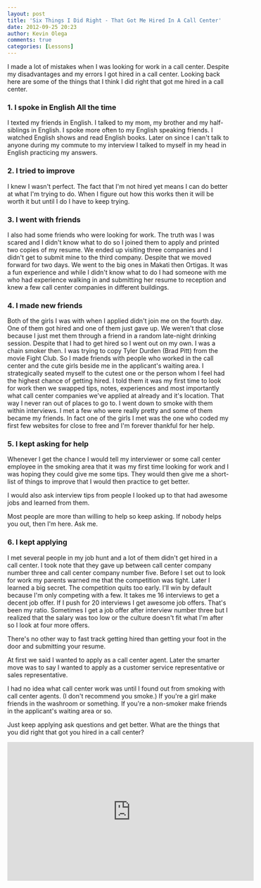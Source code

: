 ```yaml
---
layout: post
title: 'Six Things I Did Right - That Got Me Hired In A Call Center'
date: 2012-09-25 20:23
author: Kevin Olega
comments: true
categories: [Lessons]
---
```

I made a lot of mistakes when I was looking for work in a call center. Despite my disadvantages and my errors I got hired in a call center. Looking back here are some of the things that I think I did right that got me hired in a call center.

### 1. I spoke in English All the time 

I texted my friends in English. I talked to my mom, my brother and my half- siblings in English. I spoke more often to my English speaking friends. I watched English shows and read English books. Later on since I can't talk to anyone during my commute to my interview I talked to myself in my head in English practicing my answers.

### 2. I tried to improve 

I knew I wasn't perfect. The fact that I'm not hired yet means I can do better at what I'm trying to do. When I figure out how this works then it will be worth it but until I do I have to keep trying.

### 3. I went with friends 

I also had some friends who were looking for work. The truth was I was scared and I didn't know what to do so I joined them to apply and printed two copies of my resume. We ended up visiting three companies and I didn't get to submit mine to the third company. Despite that we moved forward for two days. We went to the big ones in Makati then Ortigas. It was a fun experience and while I didn't know what to do I had someone with me who had experience walking in and submitting her resume to reception and knew a few call center companies in different buildings.

### 4. I made new friends 

Both of the girls I was with when I applied didn't join me on the fourth day. One of them got hired and one of them just gave up. We weren't that close because I just met them through a friend in a random late-night drinking session. Despite that I had to get hired so I went out on my own. I was a chain smoker then. I was trying to copy Tyler Durden (Brad Pitt) from the movie Fight Club. So I made friends with people who worked in the call center and the cute girls beside me in the applicant's waiting area. I strategically seated myself to the cutest one or the person whom I feel had the highest chance of getting hired. I told them it was my first time to look for work then we swapped tips, notes, experiences and most importantly what call center companies we've applied at already and it's location. That way I never ran out of places to go to. I went down to smoke with them within interviews. I met a few who were really pretty and some of them became my friends. In fact one of the girls I met was the one who coded my first few websites for close to free and I'm forever thankful for her help.

### 5. I kept asking for help 

Whenever I get the chance I would tell my interviewer or some call center employee in the smoking area that it was my first time looking for work and I was hoping they could give me some tips. They would then give me a short-list of things to improve that I would then practice to get better.

I would also ask interview tips from people I looked up to that had awesome jobs and learned from them.

Most people are more than willing to help so keep asking. If nobody helps you out, then I'm here. Ask me.

### 6. I kept applying 

I met several people in my job hunt and a lot of them didn't get hired in a call center. I took note that they gave up between call center company number three and call center company number five. Before I set out to look for work my parents warned me that the competition was tight. Later I learned a big secret. The competition quits too early. I'll win by default because I'm only competing with a few. It takes me 16 interviews to get a decent job offer. If I push for 20 interviews I get awesome job offers. That's been my ratio. Sometimes I get a job offer after interview number three but I realized that the salary was too low or the culture doesn't fit what I'm after so I look at four more offers.

There's no other way to fast track getting hired than getting your foot in the door and submitting your resume.

At first we said I wanted to apply as a call center agent. Later the smarter move was to say I wanted to apply as  a customer service representative or sales representative.

I had no idea what call center work was until I found out from smoking with call center agents. (I don't recommend you smoke.) If you're a girl make friends in the washroom or something. If you're a non-smoker make friends in the applicant's waiting area or so.

Just keep applying ask questions and get better. What are the things that you did right that got you hired in a call center?

<iframe width="560" height="315" src="https://www.youtube.com/embed/aNVAD6SRIA8" frameborder="0" allow="accelerometer; autoplay; encrypted-media; gyroscope; picture-in-picture" allowfullscreen></iframe>
